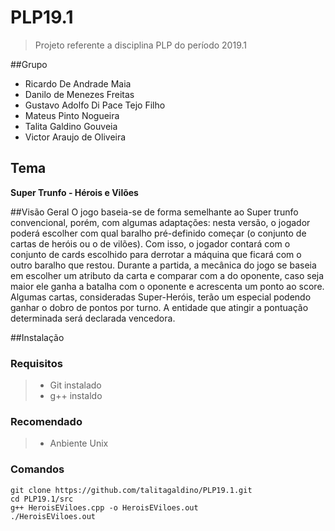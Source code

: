 # PLP19.1
> Projeto referente a disciplina PLP do período 2019.1

##Grupo
- Ricardo De Andrade Maia
- Danilo de Menezes Freitas
- Gustavo Adolfo Di Pace Tejo Filho
- Mateus Pinto Nogueira
- Talita Galdino Gouveia
- Victor Araujo de Oliveira

## Tema
**Super Trunfo - Hérois e Vilões**

##Visão Geral
O jogo baseia-se de forma semelhante ao Super trunfo convencional, porém, com algumas adaptações: nesta versão, o jogador poderá escolher com qual baralho pré-definido começar (o conjunto de cartas de heróis ou o de vilões). Com isso, o jogador contará com o conjunto de cards escolhido para derrotar a máquina que ficará com o outro baralho que restou. Durante a partida, a mecânica do jogo se baseia em escolher um atributo da carta e comparar com a do oponente, caso seja maior ele ganha a batalha com o oponente e acrescenta um ponto ao score. Algumas cartas, consideradas Super-Heróis, terão um especial podendo ganhar o dobro de pontos por turno. A entidade que atingir a pontuação determinada será declarada vencedora.

##Instalação

### Requisitos
> - Git instalado
> - g++ instaldo

### Recomendado
> - Anbiente Unix

### Comandos
```
git clone https://github.com/talitagaldino/PLP19.1.git
cd PLP19.1/src
g++ HeroisEViloes.cpp -o HeroisEViloes.out
./HeroisEViloes.out
```